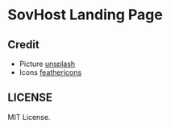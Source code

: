 # SovHost Landing Page 

## Credit
* Picture [unsplash](https://unsplash.com)
* Icons [feathericons](https://feathericons.com)

## LICENSE
MIT License.

